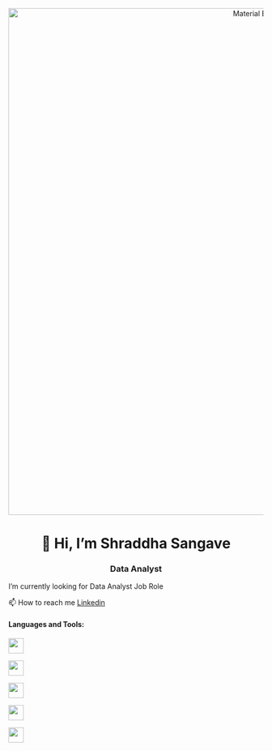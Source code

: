 
<p align="center">
    <img width="1000" src="https://github.com/shraddhasangave99/Accenture-Social_Buzz-Data_Analysis/assets/153710836/9406bf5e-7283-48d5-beb3-4da00a31d25d" alt="Material Bread logo">
</p>
 <h1 align="center">👋 Hi, I’m Shraddha Sangave</h1>

<h3 align="center">Data Analyst</h3>

  I’m currently looking for Data Analyst Job Role

📫 How to reach me [Linkedin](https://www.linkedin.com/in/shraddhasangave/)

<h4>Languages and Tools:</h4> 
<p><img width="30" src="https://github.com/shraddhasangave99/Accenture-Social_Buzz-Data_Analysis/assets/153710836/9c45601c-f00c-4214-a922-cbb612c1161c"></p>
<p><img width="30" src=""></p>
<p><img width="30" src="https://github.com/shraddhasangave99/Accenture-Social_Buzz-Data_Analysis/assets/153710836/e4449cf5-6276-48ec-b90b-97eb478188d8"
></p>
<p><img width="30" src="https://github.com/shraddhasangave99/Accenture-Social_Buzz-Data_Analysis/assets/153710836/7680377c-f7d8-4588-8d80-c265be13acbe"></p>
<p><img width="30" src="https://github.com/shraddhasangave99/Accenture-Social_Buzz-Data_Analysis/assets/153710836/b93ad2db-ea3b-4ee6-b5ca-62403dcb952a"></p>



<!---
shraddhasangave99/shraddhasangave99 is a ✨ special ✨ repository because its `README.md` (this file) appears on your GitHub profile.
You can click the Preview link to take a look at your changes.
--->
